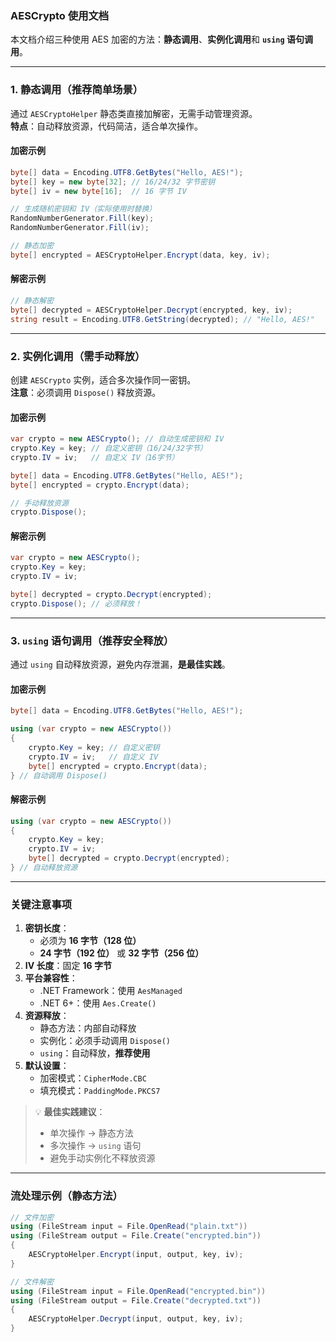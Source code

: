 ﻿### AESCrypto 使用文档

本文档介绍三种使用 AES 加密的方法：**静态调用**、**实例化调用**和 **`using` 语句调用**。

---

### 1. 静态调用（推荐简单场景）
通过 `AESCryptoHelper` 静态类直接加解密，无需手动管理资源。  
**特点**：自动释放资源，代码简洁，适合单次操作。

#### 加密示例
```csharp
byte[] data = Encoding.UTF8.GetBytes("Hello, AES!");
byte[] key = new byte[32]; // 16/24/32 字节密钥
byte[] iv = new byte[16];  // 16 字节 IV

// 生成随机密钥和 IV（实际使用时替换）
RandomNumberGenerator.Fill(key);
RandomNumberGenerator.Fill(iv);

// 静态加密
byte[] encrypted = AESCryptoHelper.Encrypt(data, key, iv);
```

#### 解密示例
```csharp
// 静态解密
byte[] decrypted = AESCryptoHelper.Decrypt(encrypted, key, iv);
string result = Encoding.UTF8.GetString(decrypted); // "Hello, AES!"
```

---

### 2. 实例化调用（需手动释放）
创建 `AESCrypto` 实例，适合多次操作同一密钥。  
**注意**：必须调用 `Dispose()` 释放资源。

#### 加密示例
```csharp
var crypto = new AESCrypto(); // 自动生成密钥和 IV
crypto.Key = key; // 自定义密钥（16/24/32字节）
crypto.IV = iv;   // 自定义 IV（16字节）

byte[] data = Encoding.UTF8.GetBytes("Hello, AES!");
byte[] encrypted = crypto.Encrypt(data);

// 手动释放资源
crypto.Dispose();
```

#### 解密示例
```csharp
var crypto = new AESCrypto();
crypto.Key = key;
crypto.IV = iv;

byte[] decrypted = crypto.Decrypt(encrypted);
crypto.Dispose(); // 必须释放！
```

---

### 3. `using` 语句调用（推荐安全释放）
通过 `using` 自动释放资源，避免内存泄漏，**是最佳实践**。

#### 加密示例
```csharp
byte[] data = Encoding.UTF8.GetBytes("Hello, AES!");

using (var crypto = new AESCrypto())
{
    crypto.Key = key; // 自定义密钥
    crypto.IV = iv;   // 自定义 IV
    byte[] encrypted = crypto.Encrypt(data);
} // 自动调用 Dispose()
```

#### 解密示例
```csharp
using (var crypto = new AESCrypto())
{
    crypto.Key = key;
    crypto.IV = iv;
    byte[] decrypted = crypto.Decrypt(encrypted);
} // 自动释放资源
```

---

### 关键注意事项
1. **密钥长度**：
   - 必须为 **16 字节（128 位）**
   - **24 字节（192 位）** 或 **32 字节（256 位）**
2. **IV 长度**：固定 **16 字节**
3. **平台兼容性**：
   - .NET Framework：使用 `AesManaged`
   - .NET 6+：使用 `Aes.Create()`
4. **资源释放**：
   - 静态方法：内部自动释放
   - 实例化：必须手动调用 `Dispose()`
   - `using`：自动释放，**推荐使用**
5. **默认设置**：
   - 加密模式：`CipherMode.CBC`
   - 填充模式：`PaddingMode.PKCS7`

> 💡 **最佳实践建议**：  
> - 单次操作 → 静态方法  
> - 多次操作 → `using` 语句  
> - 避免手动实例化不释放资源

---

### 流处理示例（静态方法）
```csharp
// 文件加密
using (FileStream input = File.OpenRead("plain.txt"))
using (FileStream output = File.Create("encrypted.bin"))
{
    AESCryptoHelper.Encrypt(input, output, key, iv);
}

// 文件解密
using (FileStream input = File.OpenRead("encrypted.bin"))
using (FileStream output = File.Create("decrypted.txt"))
{
    AESCryptoHelper.Decrypt(input, output, key, iv);
}
```
